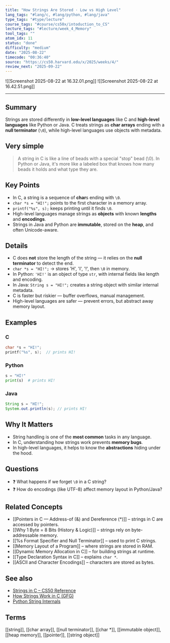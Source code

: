 ```yaml
---
title: "How Strings Are Stored · Low vs High Level"  
lang_tags: "#lang/c, #lang/python, #lang/java"                                      
type_tags: "#type/lecture"                                       
course_tags: "#course/cs50x/intoduction_to_CS"                                   
lecture_tags: "#lecture/week_4_Memory"                                    
tool_tags: ""                                            
atom_idx: 11                                           
status: "done"                                                
difficulty: "medium"                                            
date: "2025-08-22"                              
timecode: "00:36:40"                                           
source: "https://cs50.harvard.edu/x/2025/weeks/4/"                              
review_next: "2025-09-22"                                       
---
```


![[Screenshot 2025-08-22 at 16.32.01.png]]
![[Screenshot 2025-08-22 at 16.42.51.png]]

---

## Summary
Strings are stored differently in **low-level languages** like C and **high-level languages** like Python or Java. C treats strings as **char arrays** ending with a **null terminator** (`\0`), while high-level languages use objects with metadata.

## Very simple

> A string in C is like a line of beads with a special "stop" bead (\0). In Python or Java, it's more like a labeled box that knows how many beads it holds and what type they are.

## Key Points
- In C, a string is a sequence of **char**s ending with `\0`.
- `char *s = "HI!";` points to the first character in a memory array.
- `printf("%s", s);` keeps printing until it finds `\0`.
- High-level languages manage strings as **objects** with known **lengths** and **encodings**.
- Strings in Java and Python are **immutable**, stored on the **heap**, and often Unicode-aware.

## Details
- C does **not** store the length of the string — it relies on the **null terminator** to detect the end.
- `char *s = "HI!";` → stores 'H', 'I', '!', then `\0` in memory.
- In Python: `'HI!'` is an object of type `str`, with internal fields like length and encoding.
- In Java: `String s = "HI!";` creates a string object with similar internal metadata.
- C is faster but riskier — buffer overflows, manual management.
- High-level languages are safer — prevent errors, but abstract away memory layout.

## Examples

### C
```c
char *s = "HI!";
printf("%s", s);  // prints HI!
```

### Python
```python
s = "HI!"
print(s)  # prints HI!
```

### Java
```java
String s = "HI!";
System.out.println(s); // prints HI!
```

## **Why It Matters**
- String handling is one of the **most common** tasks in any language.
- In C, understanding how strings work prevents **memory bugs**.
- In high-level languages, it helps to know the **abstractions** hiding under the hood.

## Questions
- ❓ What happens if we forget `\0` in a C string?
- ❓ How do encodings (like UTF-8) affect memory layout in Python/Java?

## Related Concepts
- [[Pointers in C — Address-of (&) and Dereference (*)]] – strings in C are accessed by pointers.
- [[Why 1 Byte = 8 Bits (History & Logic)]] – strings rely on byte-addressable memory.
- [[%s Format Specifier and Null Terminator]] – used to print C strings.
- [[Memory Layout of a Program]] – where strings are stored in RAM.
- [[Dynamic Memory Allocation in C]] – for building strings at runtime.
- [[Type Declaration Syntax in C]] – explains `char *`.
- [[ASCII and Character Encodings]] – characters are stored as bytes.

## See also
- [Strings in C – CS50 Reference](https://cs50.harvard.edu/x/2025/notes/4/)
- [How Strings Work in C (GFG)](https://www.geeksforgeeks.org/strings-in-c/)
- [Python String Internals](https://realpython.com/python-strings/)

## Terms
[[string]], [[char array]], [[null terminator]], [[char *]], [[immutable object]], [[heap memory]], [[pointer]], [[string object]]
